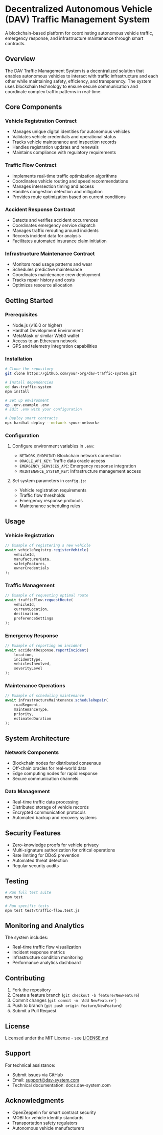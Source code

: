 # Decentralized Autonomous Vehicle (DAV) Traffic Management System

A blockchain-based platform for coordinating autonomous vehicle traffic, emergency response, and infrastructure maintenance through smart contracts.

## Overview

The DAV Traffic Management System is a decentralized solution that enables autonomous vehicles to interact with traffic infrastructure and each other while maintaining safety, efficiency, and transparency. The system uses blockchain technology to ensure secure communication and coordinate complex traffic patterns in real-time.

## Core Components

### Vehicle Registration Contract
- Manages unique digital identities for autonomous vehicles
- Validates vehicle credentials and operational status
- Tracks vehicle maintenance and inspection records
- Handles registration updates and renewals
- Maintains compliance with regulatory requirements

### Traffic Flow Contract
- Implements real-time traffic optimization algorithms
- Coordinates vehicle routing and speed recommendations
- Manages intersection timing and access
- Handles congestion detection and mitigation
- Provides route optimization based on current conditions

### Accident Response Contract
- Detects and verifies accident occurrences
- Coordinates emergency service dispatch
- Manages traffic rerouting around incidents
- Records incident data for analysis
- Facilitates automated insurance claim initiation

### Infrastructure Maintenance Contract
- Monitors road usage patterns and wear
- Schedules predictive maintenance
- Coordinates maintenance crew deployment
- Tracks repair history and costs
- Optimizes resource allocation

## Getting Started

### Prerequisites
- Node.js (v16.0 or higher)
- Hardhat Development Environment
- MetaMask or similar Web3 wallet
- Access to an Ethereum network
- GPS and telemetry integration capabilities

### Installation
```bash
# Clone the repository
git clone https://github.com/your-org/dav-traffic-system.git

# Install dependencies
cd dav-traffic-system
npm install

# Set up environment
cp .env.example .env
# Edit .env with your configuration

# Deploy smart contracts
npx hardhat deploy --network <your-network>
```

### Configuration
1. Configure environment variables in `.env`:
    - `NETWORK_ENDPOINT`: Blockchain network connection
    - `ORACLE_API_KEY`: Traffic data oracle access
    - `EMERGENCY_SERVICES_API`: Emergency response integration
    - `MAINTENANCE_SYSTEM_KEY`: Infrastructure management access

2. Set system parameters in `config.js`:
    - Vehicle registration requirements
    - Traffic flow thresholds
    - Emergency response protocols
    - Maintenance scheduling rules

## Usage

### Vehicle Registration
```javascript
// Example of registering a new vehicle
await vehicleRegistry.registerVehicle(
    vehicleId,
    manufacturerData,
    safetyFeatures,
    ownerCredentials
);
```

### Traffic Management
```javascript
// Example of requesting optimal route
await trafficFlow.requestRoute(
    vehicleId,
    currentLocation,
    destination,
    preferenceSettings
);
```

### Emergency Response
```javascript
// Example of reporting an incident
await accidentResponse.reportIncident(
    location,
    incidentType,
    vehiclesInvolved,
    severityLevel
);
```

### Maintenance Operations
```javascript
// Example of scheduling maintenance
await infrastructureMaintenance.scheduleRepair(
    roadSegment,
    maintenanceType,
    priority,
    estimatedDuration
);
```

## System Architecture

### Network Components
- Blockchain nodes for distributed consensus
- Off-chain oracles for real-world data
- Edge computing nodes for rapid response
- Secure communication channels

### Data Management
- Real-time traffic data processing
- Distributed storage of vehicle records
- Encrypted communication protocols
- Automated backup and recovery systems

## Security Features

- Zero-knowledge proofs for vehicle privacy
- Multi-signature authorization for critical operations
- Rate limiting for DDoS prevention
- Automated threat detection
- Regular security audits

## Testing

```bash
# Run full test suite
npm test

# Run specific tests
npm test test/traffic-flow.test.js
```

## Monitoring and Analytics

The system includes:
- Real-time traffic flow visualization
- Incident response metrics
- Infrastructure condition monitoring
- Performance analytics dashboard

## Contributing

1. Fork the repository
2. Create a feature branch (`git checkout -b feature/NewFeature`)
3. Commit changes (`git commit -m 'Add NewFeature'`)
4. Push to branch (`git push origin feature/NewFeature`)
5. Submit a Pull Request

## License

Licensed under the MIT License - see [LICENSE.md](LICENSE.md)

## Support

For technical assistance:
- Submit issues via GitHub
- Email: support@dav-system.com
- Technical documentation: docs.dav-system.com

## Acknowledgments

- OpenZeppelin for smart contract security
- MOBI for vehicle identity standards
- Transportation safety regulators
- Autonomous vehicle manufacturers
